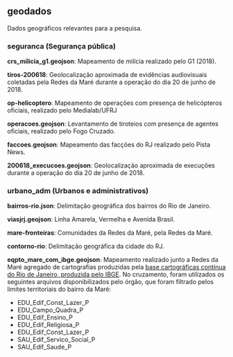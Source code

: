 ## geodados
Dados geográficos relevantes para a pesquisa.

### seguranca (Segurança pública)
**crs_milicia_g1.geojson**: Mapeamento de milícia realizado pelo G1 (2018).

**tiros-200618**: Geolocalização aproximada de evidências audiovisuais coletadas pela Redes da Maré durante a operação do dia 20 de junho de 2018.

**op-helicoptero**: Mapeamento de operações com presença de helicópteros oficiais, realizado pelo Medialab/UFRJ

**operacoes.geojson**: Levantamento de tiroteios com presença de agentes oficiais, realizado pelo Fogo Cruzado.

**faccoes.geojson**: Mapeamento das facções do RJ realizado pelo Pista News.

**200618_execucoes.geojson**: Geolocalização aproximada de execuções durante a operação do dia 20 de junho de 2018. 

### urbano_adm (Urbanos e administrativos)
**bairros-rio.json**: Delimitação geográfica dos bairros do Rio de Janeiro.

**viasjrj.geojson**: Linha Amarela, Vermelha e Avenida Brasil.

**mare-fronteiras**: Comunidades da Redes da Maré, pela Redes da Maré.

**contorno-rio**: Delimitação geográfica da cidade do RJ.

**eqpto_mare_com_ibge.geojson**: Mapeamento realizado junto a Redes da Maré agregado de cartografias produzidas pela [base cartográficas contínua do Rio de Janeiro, produzida pelo IBGE](https://www.ibge.gov.br/geociencias/cartas-e-mapas/bases-cartograficas-continuas/15807-estados.html?edicao=16037&t=acesso-ao-produto). No cruzamento, foram utilizados os seguintes arquivos disponibilizados pelo órgão, que foram filtrado pelos limites territoriais do bairro da Maré:

* EDU_Edif_Const_Lazer_P
* EDU_Campo_Quadra_P
* EDU_Edif_Ensino_P
* EDU_Edif_Religiosa_P
* EDU_Edif_Const_Lazer_P
* SAU_Edif_Servico_Social_P
* SAU_Edif_Saude_P